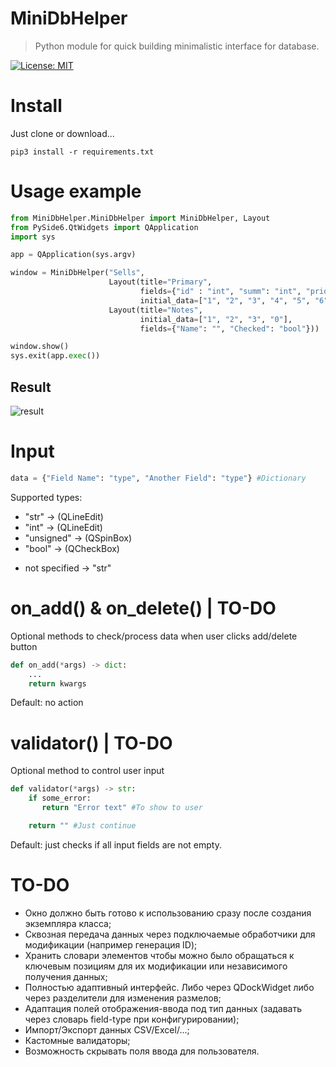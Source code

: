 # MiniDbHelper

> Python module for quick building minimalistic interface for database.

[![License: MIT](https://img.shields.io/badge/License-MIT-blue.svg)](https://opensource.org/licenses/MIT)

# Install

Just clone or download...

```
pip3 install -r requirements.txt
```

# Usage example

```Python
from MiniDbHelper.MiniDbHelper import MiniDbHelper, Layout
from PySide6.QtWidgets import QApplication
import sys

app = QApplication(sys.argv)

window = MiniDbHelper("Sells",
                      Layout(title="Primary",
                             fields={"id" : "int", "summ": "int", "priority": "short"},
                             initial_data=["1", "2", "3", "4", "5", "6"]),
                      Layout(title="Notes",
                             initial_data=["1", "2", "3", "0"],
                             fields={"Name": "", "Checked": "bool"}))

window.show()
sys.exit(app.exec())
```

## Result

![result](https://github.com/F1encko627/MiniDbHelper/assets/46199406/04935f8e-af0a-42f5-b0d2-1df4d82a971c)

# Input

```Python
data = {"Field Name": "type", "Another Field": "type"} #Dictionary
```

Supported types:
- "str" -> (QLineEdit)
- "int" -> (QLineEdit)
- "unsigned" -> (QSpinBox)
- "bool" -> (QCheckBox)

+ not specified -> "str"

# on_add() & on_delete() | TO-DO

Optional methods to check/process data when user clicks add/delete button

```Python
def on_add(*args) -> dict:
    ...
    return kwargs
```

Default: no action

# validator() | TO-DO

Optional method to control user input

```Python
def validator(*args) -> str:
    if some_error:
       return "Error text" #To show to user

    return "" #Just continue
```

Default: just checks if all input fields are not empty.

# TO-DO

- Окно должно быть готово к использованию сразу после создания экземпляра класса;
- Сквозная передача данных через подключаемые обработчики для модификации (например генерация ID);
- Хранить словари элементов чтобы можно было обращаться к ключевым позициям для их модификации или независимого получения данных;
- Полностью адаптивный интерфейс. Либо через QDockWidget либо через разделители для изменения размелов;
- Адаптация полей отображения-ввода под тип данных (задавать через словарь field-type при конфигурировании);
- Импорт/Экспорт данных CSV/Excel/...;
- Кастомные валидаторы;
- Возможность скрывать поля ввода для пользователя.
